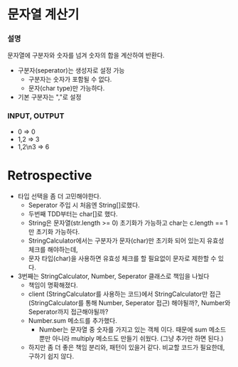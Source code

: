 # 문자열 계산기

### 설명
문자열에 구분자와 숫자를 넘겨 숫자의 합을 계산하여 반환다.
* 구분자(seperator)는 생성자로 설정 가능
    * 구분자는 숫자가 포함될 수 없다.
    * 문자(char type)만 가능하다.
* 기본 구분자는 ","로 설정


### INPUT, OUTPUT
* 0 => 0
* 1,2 => 3
* 1,2\n3 => 6

# Retrospective
* 타입 선택을 좀 더 고민해야한다.
    * Seperator 주입 시 처음엔 String[]로했다.
    * 두번째 TDD부터는 char[]로 했다.
    * String은 문자열(str.length >= 0) 초기화가 가능하고 char는 c.length == 1 만 초기화 가능하다.
    * StringCalculator에서는 구분자가 문자(char)만 초기화 되어 있는지 유효성 체크를 해야하는데,
    * 문자 타입(char)을 사용하면 유효성 체크를 할 필요없이 문자로 제한할 수 있다.
* 3번째는 StringCalculator, Number, Seperator 클래스로 책임을 나눴다
    * 책임이 명확해졌다.
    * client (StringCalculator를 사용하는 코드)에서 StringCalculator만 접근(StringCalculator를 통해 Number, Seperator 접근) 해야될까?, Number와 Seperator까지 접근해야될까?
    * Number.sum 메소드를 추가했다.
        * Number는 문자열 중 숫자를 가지고 있는 객체 이다. 때문에 sum 메소드 뿐만 아니라 multiply 메소드도 만들기 쉬웠다. (그냥 추가만 하면 된다.)
    * 하지만 좀 더 좋은 책임 분리와, 패턴이 있을거 같다. 비교할 코드가 필요한데, 구하기 쉽지 않다.